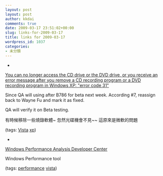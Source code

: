 ```yaml
---
layout: post
layout: post
author: kkdai
comments: true
date: 2009-03-17 23:51:02+00:00
slug: links-for-2009-03-17
title: links for 2009-03-17
wordpress_id: 1037
categories:
- 未分類
---
```


  * 
                

[You can no longer access the CD drive or the DVD drive, or you receive an error message after you remove a CD recording program or a DVD recording program in Windows XP: "error code 31"](http://support.microsoft.com/default.aspx?scid=kb%3Ben-us%3B314060)


                

Since QA will using after B786 for beta next week.
According #7, reassign back to Wayne Fu and mark it as fixed.

QA will verify it on Beta testing.

有時候移除一些燒錄軟體~  忽然光碟機會不見~~ 這原來是微軟的問題


                

(tags: [Vista](http://delicious.com/kkdai/Vista) [xp](http://delicious.com/kkdai/xp))


            
  * 
                

[Windows Performance Analysis Developer Center](http://msdn.microsoft.com/en-us/performance/default.aspx)


                

Windows Performance tool


                

(tags: [performance](http://delicious.com/kkdai/performance) [vista](http://delicious.com/kkdai/vista))


            
